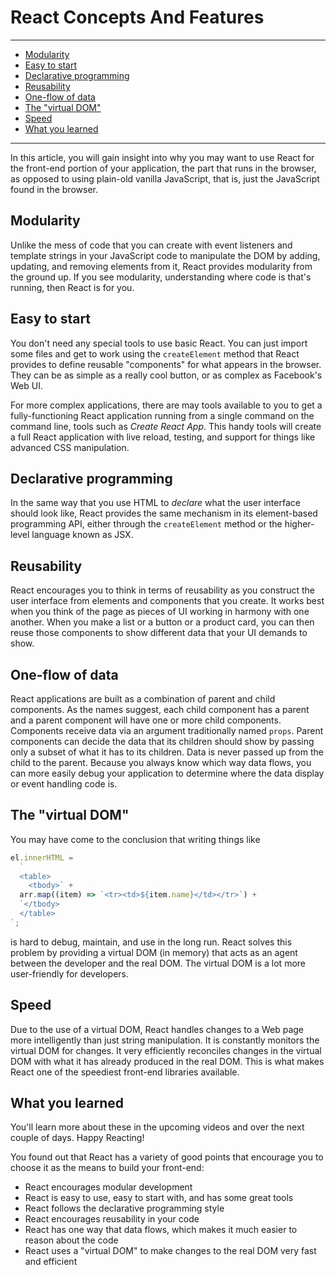 # React Concepts And Features

---

<!-- @import "[TOC]" {cmd="toc" depthFrom=2 depthTo=6 orderedList=false} -->

<!-- code_chunk_output -->

- [Modularity](#modularity)
- [Easy to start](#easy-to-start)
- [Declarative programming](#declarative-programming)
- [Reusability](#reusability)
- [One-flow of data](#one-flow-of-data)
- [The "virtual DOM"](#the-virtual-dom)
- [Speed](#speed)
- [What you learned](#what-you-learned)

<!-- /code_chunk_output -->

---

In this article, you will gain insight into why you may want to use React for
the front-end portion of your application, the part that runs in the browser,
as opposed to using plain-old vanilla JavaScript, that is, just the JavaScript
found in the browser.

## Modularity

Unlike the mess of code that you can create with event listeners and template
strings in your JavaScript code to manipulate the DOM by adding, updating, and
removing elements from it, React provides modularity from the ground up. If you
see modularity, understanding where code is that's running, then React is for
you.

## Easy to start

You don't need any special tools to use basic React. You can just import some
files and get to work using the `createElement` method that React provides to
define reusable "components" for what appears in the browser. They can be as
simple as a really cool button, or as complex as Facebook's Web UI.

For more complex applications, there are may tools available to you to get a
fully-functioning React application running from a single command on the
command line, tools such as _Create React App_. This handy tools will create a
full React application with live reload, testing, and support for things like
advanced CSS manipulation.

## Declarative programming

In the same way that you use HTML to _declare_ what the user interface should
look like, React provides the same mechanism in its element-based programming
API, either through the `createElement` method or the higher-level language
known as JSX.

## Reusability

React encourages you to think in terms of reusability as you construct the user
interface from elements and components that you create. It works best when you
think of the page as pieces of UI working in harmony with one another. When you
make a list or a button or a product card, you can then reuse those components
to show different data that your UI demands to show.

## One-flow of data

React applications are built as a combination of parent and child components. As
the names suggest, each child component has a parent and a parent component will
have one or more child components. Components receive data via an argument
traditionally named `props`. Parent components can decide the data that its
children should show by passing only a subset of what it has to its children.
Data is never passed up from the child to the parent. Because you always know
which way data flows, you can more easily debug your application to determine
where the data display or event handling code is.

## The "virtual DOM"

You may have come to the conclusion that writing things like

```js
el.innerHTML =
  `
  <table>
    <tbody>` +
  arr.map((item) => `<tr><td>${item.name}</td></tr>`) +
  `</tbody>
  </table>
`;
```

is hard to debug, maintain, and use in the long run. React solves this problem
by providing a virtual DOM (in memory) that acts as an agent between the
developer and the real DOM. The virtual DOM is a lot more user-friendly for
developers.

## Speed

Due to the use of a virtual DOM, React handles changes to a Web page more
intelligently than just string manipulation. It is constantly monitors the
virtual DOM for changes. It very efficiently reconciles changes in the virtual
DOM with what it has already produced in the real DOM. This is what
makes React one of the speediest front-end libraries available.

## What you learned

You'll learn more about these in the upcoming videos and over the next couple
of days. Happy Reacting!

You found out that React has a variety of good points that encourage you to
choose it as the means to build your front-end:

- React encourages modular development
- React is easy to use, easy to start with, and has some great tools
- React follows the declarative programming style
- React encourages reusability in your code
- React has one way that data flows, which makes it much easier to reason about
  the code
- React uses a "virtual DOM" to make changes to the real DOM very fast and
  efficient
